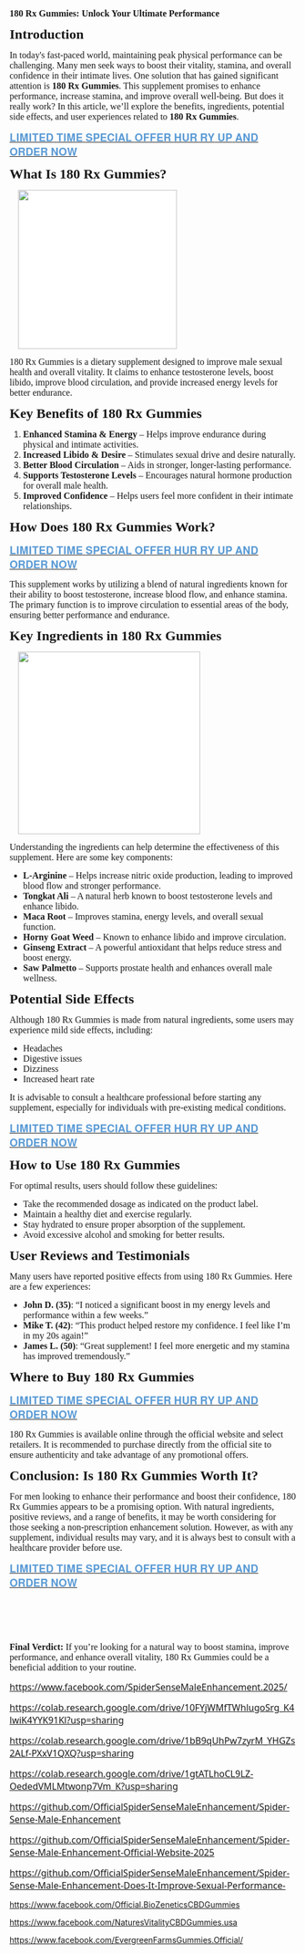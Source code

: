 <p>&nbsp;</p><p class="MsoNormal" style="line-height: normal; mso-margin-bottom-alt: auto; mso-margin-top-alt: auto;"><b><span style="font-family: &quot;Times New Roman&quot;,&quot;serif&quot;; font-size: 12.0pt; mso-fareast-font-family: &quot;Times New Roman&quot;; mso-fareast-language: EN-IN;">180 Rx
Gummies: Unlock Your Ultimate Performance</span></b><span style="font-family: &quot;Times New Roman&quot;,&quot;serif&quot;; font-size: 12.0pt; mso-fareast-font-family: &quot;Times New Roman&quot;; mso-fareast-language: EN-IN;"><o:p></o:p></span></p>

<p class="MsoNormal" style="line-height: normal; mso-margin-bottom-alt: auto; mso-margin-top-alt: auto; mso-outline-level: 2;"><b><span style="font-family: &quot;Times New Roman&quot;,&quot;serif&quot;; font-size: 18.0pt; mso-fareast-font-family: &quot;Times New Roman&quot;; mso-fareast-language: EN-IN;">Introduction<o:p></o:p></span></b></p>

<p class="MsoNormal" style="line-height: normal; mso-margin-bottom-alt: auto; mso-margin-top-alt: auto;"><span style="font-family: &quot;Times New Roman&quot;,&quot;serif&quot;; font-size: 12.0pt; mso-fareast-font-family: &quot;Times New Roman&quot;; mso-fareast-language: EN-IN;">In
today's fast-paced world, maintaining peak physical performance can be
challenging. Many men seek ways to boost their vitality, stamina, and overall
confidence in their intimate lives. One solution that has gained significant
attention is <b>180 Rx Gummies</b>. This supplement promises to enhance
performance, increase stamina, and improve overall well-being. But does it
really work? In this article, we’ll explore the benefits, ingredients,
potential side effects, and user experiences related to <b>180 Rx Gummies</b>.<o:p></o:p></span></p>

<p class="MsoNormal" style="line-height: normal; mso-margin-bottom-alt: auto; mso-margin-top-alt: auto;"><span style="color: #5b9bd5; font-family: &quot;Cambria Math&quot;,&quot;serif&quot;; font-size: 14.0pt; mso-bidi-font-family: &quot;Cambria Math&quot;; mso-fareast-font-family: &quot;Times New Roman&quot;; mso-fareast-language: EN-IN; mso-themecolor: accent1;"><a href="https://whoherbs.com/Spider"><span style="color: #5b9bd5; mso-themecolor: accent1;">𝐋𝐈𝐌𝐈𝐓𝐄𝐃</span><span style="color: #5b9bd5; font-family: &quot;Segoe UI&quot;,&quot;sans-serif&quot;; mso-themecolor: accent1;">
</span><span style="color: #5b9bd5; mso-themecolor: accent1;">𝐓𝐈𝐌𝐄</span><span style="color: #5b9bd5; font-family: &quot;Segoe UI&quot;,&quot;sans-serif&quot;; mso-themecolor: accent1;">
</span><span style="color: #5b9bd5; mso-themecolor: accent1;">𝐒𝐏𝐄𝐂𝐈𝐀𝐋</span><span style="color: #5b9bd5; font-family: &quot;Segoe UI&quot;,&quot;sans-serif&quot;; mso-themecolor: accent1;">
</span><span style="color: #5b9bd5; mso-themecolor: accent1;">𝐎𝐅𝐅𝐄𝐑</span><span style="color: #5b9bd5; font-family: &quot;Segoe UI&quot;,&quot;sans-serif&quot;; mso-themecolor: accent1;">
</span><span style="color: #5b9bd5; mso-themecolor: accent1;">𝐇𝐔𝐑</span><span style="color: #5b9bd5; font-family: &quot;Segoe UI&quot;,&quot;sans-serif&quot;; mso-themecolor: accent1;">
</span><span style="color: #5b9bd5; mso-themecolor: accent1;">𝐑𝐘</span><span style="color: #5b9bd5; font-family: &quot;Segoe UI&quot;,&quot;sans-serif&quot;; mso-themecolor: accent1;">
</span><span style="color: #5b9bd5; mso-themecolor: accent1;">𝐔𝐏</span><span style="color: #5b9bd5; font-family: &quot;Segoe UI&quot;,&quot;sans-serif&quot;; mso-themecolor: accent1;">
</span><span style="color: #5b9bd5; mso-themecolor: accent1;">𝐀𝐍𝐃</span><span style="color: #5b9bd5; font-family: &quot;Segoe UI&quot;,&quot;sans-serif&quot;; mso-themecolor: accent1;">
</span><span style="color: #5b9bd5; mso-themecolor: accent1;">𝐎𝐑𝐃𝐄𝐑</span><span style="color: #5b9bd5; font-family: &quot;Segoe UI&quot;,&quot;sans-serif&quot;; mso-themecolor: accent1;">
</span><span style="color: #5b9bd5; mso-themecolor: accent1;">𝐍𝐎𝐖</span><span style="color: #5b9bd5; font-family: &quot;Segoe UI&quot;,&quot;sans-serif&quot;; mso-themecolor: accent1;"><o:p></o:p></span></a></span></p>

<p class="MsoNormal" style="line-height: normal; mso-margin-bottom-alt: auto; mso-margin-top-alt: auto; mso-outline-level: 2;"><b><span style="font-family: &quot;Times New Roman&quot;,&quot;serif&quot;; font-size: 18.0pt; mso-fareast-font-family: &quot;Times New Roman&quot;; mso-fareast-language: EN-IN;">What Is 180 Rx Gummies?<o:p></o:p></span></b></p><p class="MsoNormal" style="line-height: normal; mso-margin-bottom-alt: auto; mso-margin-top-alt: auto; mso-outline-level: 2;"><a href="https://whoherbs.com/Spider" imageanchor="1" style="background: rgb(255, 255, 255); color: #2196f3; display: inline-block; font-family: Roboto, sans-serif; font-size: 15px; margin-left: 1em; margin-right: 1em; text-align: center; text-decoration-line: none;" target="_blank"><img border="0" data-original-height="186" data-original-width="271" height="191" src="https://blogger.googleusercontent.com/img/b/R29vZ2xl/AVvXsEgwgEQ7Y5nQsCIaw5IQBnZs3UGZ_Za4akVECoMJk4th8urOGJymZn16C9g6dmodTdVRsfECY8DxK5H3wLUiIETf-hAHW1UAwCi8r38TGLsfwh2CjlIQsNk4YF1MuQ6czL-oK6y4tZGWQb5CTWBA42-VzHovAUndENt1bEqpiz0b4tGGrA2EinjsccwQ-5R0/w279-h191/images%20(2).jpg" style="border: 0px; height: inherit; max-width: 100%;" width="279" /></a></p>

<p class="MsoNormal" style="line-height: normal; mso-margin-bottom-alt: auto; mso-margin-top-alt: auto;"><span style="font-family: &quot;Times New Roman&quot;,&quot;serif&quot;; font-size: 12.0pt; mso-fareast-font-family: &quot;Times New Roman&quot;; mso-fareast-language: EN-IN;">180 Rx
Gummies is a dietary supplement designed to improve male sexual health and
overall vitality. It claims to enhance testosterone levels, boost libido,
improve blood circulation, and provide increased energy levels for better
endurance.<o:p></o:p></span></p>

<p class="MsoNormal" style="line-height: normal; mso-margin-bottom-alt: auto; mso-margin-top-alt: auto; mso-outline-level: 2;"><b><span style="font-family: &quot;Times New Roman&quot;,&quot;serif&quot;; font-size: 18.0pt; mso-fareast-font-family: &quot;Times New Roman&quot;; mso-fareast-language: EN-IN;">Key Benefits of 180 Rx Gummies<o:p></o:p></span></b></p>

<ol start="1" type="1">
 <li class="MsoNormal" style="line-height: normal; mso-list: l1 level1 lfo1; mso-margin-bottom-alt: auto; mso-margin-top-alt: auto; tab-stops: list 36.0pt;"><b><span style="font-family: &quot;Times New Roman&quot;,&quot;serif&quot;; font-size: 12.0pt; mso-fareast-font-family: &quot;Times New Roman&quot;; mso-fareast-language: EN-IN;">Enhanced Stamina &amp;
     Energy</span></b><span style="font-family: &quot;Times New Roman&quot;,&quot;serif&quot;; font-size: 12.0pt; mso-fareast-font-family: &quot;Times New Roman&quot;; mso-fareast-language: EN-IN;"> –
     Helps improve endurance during physical and intimate activities.<o:p></o:p></span></li>
 <li class="MsoNormal" style="line-height: normal; mso-list: l1 level1 lfo1; mso-margin-bottom-alt: auto; mso-margin-top-alt: auto; tab-stops: list 36.0pt;"><b><span style="font-family: &quot;Times New Roman&quot;,&quot;serif&quot;; font-size: 12.0pt; mso-fareast-font-family: &quot;Times New Roman&quot;; mso-fareast-language: EN-IN;">Increased Libido &amp;
     Desire</span></b><span style="font-family: &quot;Times New Roman&quot;,&quot;serif&quot;; font-size: 12.0pt; mso-fareast-font-family: &quot;Times New Roman&quot;; mso-fareast-language: EN-IN;"> –
     Stimulates sexual drive and desire naturally.<o:p></o:p></span></li>
 <li class="MsoNormal" style="line-height: normal; mso-list: l1 level1 lfo1; mso-margin-bottom-alt: auto; mso-margin-top-alt: auto; tab-stops: list 36.0pt;"><b><span style="font-family: &quot;Times New Roman&quot;,&quot;serif&quot;; font-size: 12.0pt; mso-fareast-font-family: &quot;Times New Roman&quot;; mso-fareast-language: EN-IN;">Better Blood Circulation</span></b><span style="font-family: &quot;Times New Roman&quot;,&quot;serif&quot;; font-size: 12.0pt; mso-fareast-font-family: &quot;Times New Roman&quot;; mso-fareast-language: EN-IN;"> – Aids in stronger,
     longer-lasting performance.<o:p></o:p></span></li>
 <li class="MsoNormal" style="line-height: normal; mso-list: l1 level1 lfo1; mso-margin-bottom-alt: auto; mso-margin-top-alt: auto; tab-stops: list 36.0pt;"><b><span style="font-family: &quot;Times New Roman&quot;,&quot;serif&quot;; font-size: 12.0pt; mso-fareast-font-family: &quot;Times New Roman&quot;; mso-fareast-language: EN-IN;">Supports Testosterone Levels</span></b><span style="font-family: &quot;Times New Roman&quot;,&quot;serif&quot;; font-size: 12.0pt; mso-fareast-font-family: &quot;Times New Roman&quot;; mso-fareast-language: EN-IN;"> – Encourages natural
     hormone production for overall male health.<o:p></o:p></span></li>
 <li class="MsoNormal" style="line-height: normal; mso-list: l1 level1 lfo1; mso-margin-bottom-alt: auto; mso-margin-top-alt: auto; tab-stops: list 36.0pt;"><b><span style="font-family: &quot;Times New Roman&quot;,&quot;serif&quot;; font-size: 12.0pt; mso-fareast-font-family: &quot;Times New Roman&quot;; mso-fareast-language: EN-IN;">Improved Confidence</span></b><span style="font-family: &quot;Times New Roman&quot;,&quot;serif&quot;; font-size: 12.0pt; mso-fareast-font-family: &quot;Times New Roman&quot;; mso-fareast-language: EN-IN;"> – Helps users feel more
     confident in their intimate relationships.<o:p></o:p></span></li>
</ol>

<p class="MsoNormal" style="line-height: normal; mso-margin-bottom-alt: auto; mso-margin-top-alt: auto; mso-outline-level: 2;"><b><span style="font-family: &quot;Times New Roman&quot;,&quot;serif&quot;; font-size: 18.0pt; mso-fareast-font-family: &quot;Times New Roman&quot;; mso-fareast-language: EN-IN;">How Does 180 Rx Gummies Work?<o:p></o:p></span></b></p>

<p class="MsoNormal" style="line-height: normal; mso-margin-bottom-alt: auto; mso-margin-top-alt: auto;"><span style="color: #5b9bd5; font-family: &quot;Cambria Math&quot;,&quot;serif&quot;; font-size: 14.0pt; mso-bidi-font-family: &quot;Cambria Math&quot;; mso-fareast-font-family: &quot;Times New Roman&quot;; mso-fareast-language: EN-IN; mso-themecolor: accent1;"><a href="https://whoherbs.com/Spider"><span style="color: #5b9bd5; mso-themecolor: accent1;">𝐋𝐈𝐌𝐈𝐓𝐄𝐃</span><span style="color: #5b9bd5; font-family: &quot;Segoe UI&quot;,&quot;sans-serif&quot;; mso-themecolor: accent1;">
</span><span style="color: #5b9bd5; mso-themecolor: accent1;">𝐓𝐈𝐌𝐄</span><span style="color: #5b9bd5; font-family: &quot;Segoe UI&quot;,&quot;sans-serif&quot;; mso-themecolor: accent1;">
</span><span style="color: #5b9bd5; mso-themecolor: accent1;">𝐒𝐏𝐄𝐂𝐈𝐀𝐋</span><span style="color: #5b9bd5; font-family: &quot;Segoe UI&quot;,&quot;sans-serif&quot;; mso-themecolor: accent1;">
</span><span style="color: #5b9bd5; mso-themecolor: accent1;">𝐎𝐅𝐅𝐄𝐑</span><span style="color: #5b9bd5; font-family: &quot;Segoe UI&quot;,&quot;sans-serif&quot;; mso-themecolor: accent1;">
</span><span style="color: #5b9bd5; mso-themecolor: accent1;">𝐇𝐔𝐑</span><span style="color: #5b9bd5; font-family: &quot;Segoe UI&quot;,&quot;sans-serif&quot;; mso-themecolor: accent1;">
</span><span style="color: #5b9bd5; mso-themecolor: accent1;">𝐑𝐘</span><span style="color: #5b9bd5; font-family: &quot;Segoe UI&quot;,&quot;sans-serif&quot;; mso-themecolor: accent1;">
</span><span style="color: #5b9bd5; mso-themecolor: accent1;">𝐔𝐏</span><span style="color: #5b9bd5; font-family: &quot;Segoe UI&quot;,&quot;sans-serif&quot;; mso-themecolor: accent1;">
</span><span style="color: #5b9bd5; mso-themecolor: accent1;">𝐀𝐍𝐃</span><span style="color: #5b9bd5; font-family: &quot;Segoe UI&quot;,&quot;sans-serif&quot;; mso-themecolor: accent1;">
</span><span style="color: #5b9bd5; mso-themecolor: accent1;">𝐎𝐑𝐃𝐄𝐑</span><span style="color: #5b9bd5; font-family: &quot;Segoe UI&quot;,&quot;sans-serif&quot;; mso-themecolor: accent1;">
</span><span style="color: #5b9bd5; mso-themecolor: accent1;">𝐍𝐎𝐖</span><span style="color: #5b9bd5; font-family: &quot;Segoe UI&quot;,&quot;sans-serif&quot;; mso-themecolor: accent1;"><o:p></o:p></span></a></span></p>

<p class="MsoNormal" style="line-height: normal; mso-margin-bottom-alt: auto; mso-margin-top-alt: auto;"><span style="font-family: &quot;Times New Roman&quot;,&quot;serif&quot;; font-size: 12.0pt; mso-fareast-font-family: &quot;Times New Roman&quot;; mso-fareast-language: EN-IN;">This
supplement works by utilizing a blend of natural ingredients known for their
ability to boost testosterone, increase blood flow, and enhance stamina. The
primary function is to improve circulation to essential areas of the body,
ensuring better performance and endurance.<o:p></o:p></span></p>

<p class="MsoNormal" style="line-height: normal; mso-margin-bottom-alt: auto; mso-margin-top-alt: auto; mso-outline-level: 2;"><b><span style="font-family: &quot;Times New Roman&quot;,&quot;serif&quot;; font-size: 18.0pt; mso-fareast-font-family: &quot;Times New Roman&quot;; mso-fareast-language: EN-IN;">Key Ingredients in 180 Rx Gummies<o:p></o:p></span></b></p>

<p class="MsoNormal" style="line-height: normal; mso-margin-bottom-alt: auto; mso-margin-top-alt: auto;"><a href="https://whoherbs.com/Spider" imageanchor="1" style="background: rgb(255, 255, 255); color: #2196f3; display: inline-block; font-family: Roboto, sans-serif; font-size: 15px; margin-left: 1em; margin-right: 1em; outline: 0px; text-align: center; text-decoration-line: none;" target="_blank"><img border="0" data-original-height="575" data-original-width="1324" height="139" src="https://blogger.googleusercontent.com/img/b/R29vZ2xl/AVvXsEhXunJN6_t0wBLDcY7OxyuId6sQuHsk-yeHDdfNWe1xttgc3QPmf8vcfpUE7dLAw3DgtxUc-C7CHrRZlTXwdcsHwXFF-fHn1jpKsljJbraaeAWCVtO2CuRH3pFHq5ZvD5rpbFZlzIx0q4fWwfkl2nHeUYJho4426QKd-pKyEIrWxNbBDL0P3UWp5ixY9xyM/s320/180%20RX%20ME%20Gummies%20Reviews.webp" style="border: 0px; height: inherit; max-width: 100%;" width="320" /></a></p><p class="MsoNormal" style="line-height: normal; mso-margin-bottom-alt: auto; mso-margin-top-alt: auto;"><span style="font-family: &quot;Times New Roman&quot;,&quot;serif&quot;; font-size: 12.0pt; mso-fareast-font-family: &quot;Times New Roman&quot;; mso-fareast-language: EN-IN;">Understanding
the ingredients can help determine the effectiveness of this supplement. Here
are some key components:<o:p></o:p></span></p>

<ul type="disc">
 <li class="MsoNormal" style="line-height: normal; mso-list: l3 level1 lfo2; mso-margin-bottom-alt: auto; mso-margin-top-alt: auto; tab-stops: list 36.0pt;"><b><span style="font-family: &quot;Times New Roman&quot;,&quot;serif&quot;; font-size: 12.0pt; mso-fareast-font-family: &quot;Times New Roman&quot;; mso-fareast-language: EN-IN;">L-Arginine</span></b><span style="font-family: &quot;Times New Roman&quot;,&quot;serif&quot;; font-size: 12.0pt; mso-fareast-font-family: &quot;Times New Roman&quot;; mso-fareast-language: EN-IN;"> – Helps increase nitric
     oxide production, leading to improved blood flow and stronger performance.<o:p></o:p></span></li>
 <li class="MsoNormal" style="line-height: normal; mso-list: l3 level1 lfo2; mso-margin-bottom-alt: auto; mso-margin-top-alt: auto; tab-stops: list 36.0pt;"><b><span style="font-family: &quot;Times New Roman&quot;,&quot;serif&quot;; font-size: 12.0pt; mso-fareast-font-family: &quot;Times New Roman&quot;; mso-fareast-language: EN-IN;">Tongkat Ali</span></b><span style="font-family: &quot;Times New Roman&quot;,&quot;serif&quot;; font-size: 12.0pt; mso-fareast-font-family: &quot;Times New Roman&quot;; mso-fareast-language: EN-IN;"> – A natural herb known to
     boost testosterone levels and enhance libido.<o:p></o:p></span></li>
 <li class="MsoNormal" style="line-height: normal; mso-list: l3 level1 lfo2; mso-margin-bottom-alt: auto; mso-margin-top-alt: auto; tab-stops: list 36.0pt;"><b><span style="font-family: &quot;Times New Roman&quot;,&quot;serif&quot;; font-size: 12.0pt; mso-fareast-font-family: &quot;Times New Roman&quot;; mso-fareast-language: EN-IN;">Maca Root</span></b><span style="font-family: &quot;Times New Roman&quot;,&quot;serif&quot;; font-size: 12.0pt; mso-fareast-font-family: &quot;Times New Roman&quot;; mso-fareast-language: EN-IN;"> – Improves stamina, energy
     levels, and overall sexual function.<o:p></o:p></span></li>
 <li class="MsoNormal" style="line-height: normal; mso-list: l3 level1 lfo2; mso-margin-bottom-alt: auto; mso-margin-top-alt: auto; tab-stops: list 36.0pt;"><b><span style="font-family: &quot;Times New Roman&quot;,&quot;serif&quot;; font-size: 12.0pt; mso-fareast-font-family: &quot;Times New Roman&quot;; mso-fareast-language: EN-IN;">Horny Goat Weed</span></b><span style="font-family: &quot;Times New Roman&quot;,&quot;serif&quot;; font-size: 12.0pt; mso-fareast-font-family: &quot;Times New Roman&quot;; mso-fareast-language: EN-IN;"> – Known to enhance libido
     and improve circulation.<o:p></o:p></span></li>
 <li class="MsoNormal" style="line-height: normal; mso-list: l3 level1 lfo2; mso-margin-bottom-alt: auto; mso-margin-top-alt: auto; tab-stops: list 36.0pt;"><b><span style="font-family: &quot;Times New Roman&quot;,&quot;serif&quot;; font-size: 12.0pt; mso-fareast-font-family: &quot;Times New Roman&quot;; mso-fareast-language: EN-IN;">Ginseng Extract</span></b><span style="font-family: &quot;Times New Roman&quot;,&quot;serif&quot;; font-size: 12.0pt; mso-fareast-font-family: &quot;Times New Roman&quot;; mso-fareast-language: EN-IN;"> – A powerful antioxidant
     that helps reduce stress and boost energy.<o:p></o:p></span></li>
 <li class="MsoNormal" style="line-height: normal; mso-list: l3 level1 lfo2; mso-margin-bottom-alt: auto; mso-margin-top-alt: auto; tab-stops: list 36.0pt;"><b><span style="font-family: &quot;Times New Roman&quot;,&quot;serif&quot;; font-size: 12.0pt; mso-fareast-font-family: &quot;Times New Roman&quot;; mso-fareast-language: EN-IN;">Saw Palmetto</span></b><span style="font-family: &quot;Times New Roman&quot;,&quot;serif&quot;; font-size: 12.0pt; mso-fareast-font-family: &quot;Times New Roman&quot;; mso-fareast-language: EN-IN;"> – Supports prostate health
     and enhances overall male wellness.<o:p></o:p></span></li>
</ul>

<p class="MsoNormal" style="line-height: normal; mso-margin-bottom-alt: auto; mso-margin-top-alt: auto; mso-outline-level: 2;"><b><span style="font-family: &quot;Times New Roman&quot;,&quot;serif&quot;; font-size: 18.0pt; mso-fareast-font-family: &quot;Times New Roman&quot;; mso-fareast-language: EN-IN;">Potential Side Effects<o:p></o:p></span></b></p>

<p class="MsoNormal" style="line-height: normal; mso-margin-bottom-alt: auto; mso-margin-top-alt: auto;"><span style="font-family: &quot;Times New Roman&quot;,&quot;serif&quot;; font-size: 12.0pt; mso-fareast-font-family: &quot;Times New Roman&quot;; mso-fareast-language: EN-IN;">Although 180
Rx Gummies is made from natural ingredients, some users may experience mild
side effects, including:<o:p></o:p></span></p>

<ul type="disc">
 <li class="MsoNormal" style="line-height: normal; mso-list: l2 level1 lfo3; mso-margin-bottom-alt: auto; mso-margin-top-alt: auto; tab-stops: list 36.0pt;"><span style="font-family: &quot;Times New Roman&quot;,&quot;serif&quot;; font-size: 12.0pt; mso-fareast-font-family: &quot;Times New Roman&quot;; mso-fareast-language: EN-IN;">Headaches<o:p></o:p></span></li>
 <li class="MsoNormal" style="line-height: normal; mso-list: l2 level1 lfo3; mso-margin-bottom-alt: auto; mso-margin-top-alt: auto; tab-stops: list 36.0pt;"><span style="font-family: &quot;Times New Roman&quot;,&quot;serif&quot;; font-size: 12.0pt; mso-fareast-font-family: &quot;Times New Roman&quot;; mso-fareast-language: EN-IN;">Digestive issues<o:p></o:p></span></li>
 <li class="MsoNormal" style="line-height: normal; mso-list: l2 level1 lfo3; mso-margin-bottom-alt: auto; mso-margin-top-alt: auto; tab-stops: list 36.0pt;"><span style="font-family: &quot;Times New Roman&quot;,&quot;serif&quot;; font-size: 12.0pt; mso-fareast-font-family: &quot;Times New Roman&quot;; mso-fareast-language: EN-IN;">Dizziness<o:p></o:p></span></li>
 <li class="MsoNormal" style="line-height: normal; mso-list: l2 level1 lfo3; mso-margin-bottom-alt: auto; mso-margin-top-alt: auto; tab-stops: list 36.0pt;"><span style="font-family: &quot;Times New Roman&quot;,&quot;serif&quot;; font-size: 12.0pt; mso-fareast-font-family: &quot;Times New Roman&quot;; mso-fareast-language: EN-IN;">Increased heart rate<o:p></o:p></span></li>
</ul>

<p class="MsoNormal" style="line-height: normal; mso-margin-bottom-alt: auto; mso-margin-top-alt: auto;"><span style="font-family: &quot;Times New Roman&quot;,&quot;serif&quot;; font-size: 12.0pt; mso-fareast-font-family: &quot;Times New Roman&quot;; mso-fareast-language: EN-IN;">It is
advisable to consult a healthcare professional before starting any supplement,
especially for individuals with pre-existing medical conditions.<o:p></o:p></span></p>

<p class="MsoNormal" style="line-height: normal; mso-margin-bottom-alt: auto; mso-margin-top-alt: auto;"><span style="color: #5b9bd5; font-family: &quot;Cambria Math&quot;,&quot;serif&quot;; font-size: 14.0pt; mso-bidi-font-family: &quot;Cambria Math&quot;; mso-fareast-font-family: &quot;Times New Roman&quot;; mso-fareast-language: EN-IN; mso-themecolor: accent1;"><a href="https://whoherbs.com/Spider"><span style="color: #5b9bd5; mso-themecolor: accent1;">𝐋𝐈𝐌𝐈𝐓𝐄𝐃</span><span style="color: #5b9bd5; font-family: &quot;Segoe UI&quot;,&quot;sans-serif&quot;; mso-themecolor: accent1;">
</span><span style="color: #5b9bd5; mso-themecolor: accent1;">𝐓𝐈𝐌𝐄</span><span style="color: #5b9bd5; font-family: &quot;Segoe UI&quot;,&quot;sans-serif&quot;; mso-themecolor: accent1;">
</span><span style="color: #5b9bd5; mso-themecolor: accent1;">𝐒𝐏𝐄𝐂𝐈𝐀𝐋</span><span style="color: #5b9bd5; font-family: &quot;Segoe UI&quot;,&quot;sans-serif&quot;; mso-themecolor: accent1;">
</span><span style="color: #5b9bd5; mso-themecolor: accent1;">𝐎𝐅𝐅𝐄𝐑</span><span style="color: #5b9bd5; font-family: &quot;Segoe UI&quot;,&quot;sans-serif&quot;; mso-themecolor: accent1;">
</span><span style="color: #5b9bd5; mso-themecolor: accent1;">𝐇𝐔𝐑</span><span style="color: #5b9bd5; font-family: &quot;Segoe UI&quot;,&quot;sans-serif&quot;; mso-themecolor: accent1;">
</span><span style="color: #5b9bd5; mso-themecolor: accent1;">𝐑𝐘</span><span style="color: #5b9bd5; font-family: &quot;Segoe UI&quot;,&quot;sans-serif&quot;; mso-themecolor: accent1;">
</span><span style="color: #5b9bd5; mso-themecolor: accent1;">𝐔𝐏</span><span style="color: #5b9bd5; font-family: &quot;Segoe UI&quot;,&quot;sans-serif&quot;; mso-themecolor: accent1;">
</span><span style="color: #5b9bd5; mso-themecolor: accent1;">𝐀𝐍𝐃</span><span style="color: #5b9bd5; font-family: &quot;Segoe UI&quot;,&quot;sans-serif&quot;; mso-themecolor: accent1;">
</span><span style="color: #5b9bd5; mso-themecolor: accent1;">𝐎𝐑𝐃𝐄𝐑</span><span style="color: #5b9bd5; font-family: &quot;Segoe UI&quot;,&quot;sans-serif&quot;; mso-themecolor: accent1;">
</span><span style="color: #5b9bd5; mso-themecolor: accent1;">𝐍𝐎𝐖</span><span style="color: #5b9bd5; font-family: &quot;Segoe UI&quot;,&quot;sans-serif&quot;; mso-themecolor: accent1;"><o:p></o:p></span></a></span></p>

<p class="MsoNormal" style="line-height: normal; mso-margin-bottom-alt: auto; mso-margin-top-alt: auto; mso-outline-level: 2;"><b><span style="font-family: &quot;Times New Roman&quot;,&quot;serif&quot;; font-size: 18.0pt; mso-fareast-font-family: &quot;Times New Roman&quot;; mso-fareast-language: EN-IN;">How to Use 180 Rx Gummies<o:p></o:p></span></b></p>

<p class="MsoNormal" style="line-height: normal; mso-margin-bottom-alt: auto; mso-margin-top-alt: auto;"><span style="font-family: &quot;Times New Roman&quot;,&quot;serif&quot;; font-size: 12.0pt; mso-fareast-font-family: &quot;Times New Roman&quot;; mso-fareast-language: EN-IN;">For
optimal results, users should follow these guidelines:<o:p></o:p></span></p>

<ul type="disc">
 <li class="MsoNormal" style="line-height: normal; mso-list: l0 level1 lfo4; mso-margin-bottom-alt: auto; mso-margin-top-alt: auto; tab-stops: list 36.0pt;"><span style="font-family: &quot;Times New Roman&quot;,&quot;serif&quot;; font-size: 12.0pt; mso-fareast-font-family: &quot;Times New Roman&quot;; mso-fareast-language: EN-IN;">Take the recommended dosage
     as indicated on the product label.<o:p></o:p></span></li>
 <li class="MsoNormal" style="line-height: normal; mso-list: l0 level1 lfo4; mso-margin-bottom-alt: auto; mso-margin-top-alt: auto; tab-stops: list 36.0pt;"><span style="font-family: &quot;Times New Roman&quot;,&quot;serif&quot;; font-size: 12.0pt; mso-fareast-font-family: &quot;Times New Roman&quot;; mso-fareast-language: EN-IN;">Maintain a healthy diet and
     exercise regularly.<o:p></o:p></span></li>
 <li class="MsoNormal" style="line-height: normal; mso-list: l0 level1 lfo4; mso-margin-bottom-alt: auto; mso-margin-top-alt: auto; tab-stops: list 36.0pt;"><span style="font-family: &quot;Times New Roman&quot;,&quot;serif&quot;; font-size: 12.0pt; mso-fareast-font-family: &quot;Times New Roman&quot;; mso-fareast-language: EN-IN;">Stay hydrated to ensure
     proper absorption of the supplement.<o:p></o:p></span></li>
 <li class="MsoNormal" style="line-height: normal; mso-list: l0 level1 lfo4; mso-margin-bottom-alt: auto; mso-margin-top-alt: auto; tab-stops: list 36.0pt;"><span style="font-family: &quot;Times New Roman&quot;,&quot;serif&quot;; font-size: 12.0pt; mso-fareast-font-family: &quot;Times New Roman&quot;; mso-fareast-language: EN-IN;">Avoid excessive alcohol and
     smoking for better results.<o:p></o:p></span></li>
</ul>

<p class="MsoNormal" style="line-height: normal; mso-margin-bottom-alt: auto; mso-margin-top-alt: auto; mso-outline-level: 2;"><b><span style="font-family: &quot;Times New Roman&quot;,&quot;serif&quot;; font-size: 18.0pt; mso-fareast-font-family: &quot;Times New Roman&quot;; mso-fareast-language: EN-IN;">User Reviews and Testimonials<o:p></o:p></span></b></p>

<p class="MsoNormal" style="line-height: normal; mso-margin-bottom-alt: auto; mso-margin-top-alt: auto;"><span style="font-family: &quot;Times New Roman&quot;,&quot;serif&quot;; font-size: 12.0pt; mso-fareast-font-family: &quot;Times New Roman&quot;; mso-fareast-language: EN-IN;">Many
users have reported positive effects from using 180 Rx Gummies. Here are a few
experiences:<o:p></o:p></span></p>

<ul type="disc">
 <li class="MsoNormal" style="line-height: normal; mso-list: l4 level1 lfo5; mso-margin-bottom-alt: auto; mso-margin-top-alt: auto; tab-stops: list 36.0pt;"><b><span style="font-family: &quot;Times New Roman&quot;,&quot;serif&quot;; font-size: 12.0pt; mso-fareast-font-family: &quot;Times New Roman&quot;; mso-fareast-language: EN-IN;">John D. (35)</span></b><span style="font-family: &quot;Times New Roman&quot;,&quot;serif&quot;; font-size: 12.0pt; mso-fareast-font-family: &quot;Times New Roman&quot;; mso-fareast-language: EN-IN;">: “I noticed a significant
     boost in my energy levels and performance within a few weeks.”<o:p></o:p></span></li>
 <li class="MsoNormal" style="line-height: normal; mso-list: l4 level1 lfo5; mso-margin-bottom-alt: auto; mso-margin-top-alt: auto; tab-stops: list 36.0pt;"><b><span style="font-family: &quot;Times New Roman&quot;,&quot;serif&quot;; font-size: 12.0pt; mso-fareast-font-family: &quot;Times New Roman&quot;; mso-fareast-language: EN-IN;">Mike T. (42)</span></b><span style="font-family: &quot;Times New Roman&quot;,&quot;serif&quot;; font-size: 12.0pt; mso-fareast-font-family: &quot;Times New Roman&quot;; mso-fareast-language: EN-IN;">: “This product helped
     restore my confidence. I feel like I’m in my 20s again!”<o:p></o:p></span></li>
 <li class="MsoNormal" style="line-height: normal; mso-list: l4 level1 lfo5; mso-margin-bottom-alt: auto; mso-margin-top-alt: auto; tab-stops: list 36.0pt;"><b><span style="font-family: &quot;Times New Roman&quot;,&quot;serif&quot;; font-size: 12.0pt; mso-fareast-font-family: &quot;Times New Roman&quot;; mso-fareast-language: EN-IN;">James L. (50)</span></b><span style="font-family: &quot;Times New Roman&quot;,&quot;serif&quot;; font-size: 12.0pt; mso-fareast-font-family: &quot;Times New Roman&quot;; mso-fareast-language: EN-IN;">: “Great supplement! I feel
     more energetic and my stamina has improved tremendously.”<o:p></o:p></span></li>
</ul>

<p class="MsoNormal" style="line-height: normal; mso-margin-bottom-alt: auto; mso-margin-top-alt: auto; mso-outline-level: 2;"><b><span style="font-family: &quot;Times New Roman&quot;,&quot;serif&quot;; font-size: 18.0pt; mso-fareast-font-family: &quot;Times New Roman&quot;; mso-fareast-language: EN-IN;">Where to Buy 180 Rx Gummies<o:p></o:p></span></b></p>

<p class="MsoNormal" style="line-height: normal; mso-margin-bottom-alt: auto; mso-margin-top-alt: auto;"><span style="color: #5b9bd5; font-family: &quot;Cambria Math&quot;,&quot;serif&quot;; font-size: 14.0pt; mso-bidi-font-family: &quot;Cambria Math&quot;; mso-fareast-font-family: &quot;Times New Roman&quot;; mso-fareast-language: EN-IN; mso-themecolor: accent1;"><a href="https://whoherbs.com/Spider"><span style="color: #5b9bd5; mso-themecolor: accent1;">𝐋𝐈𝐌𝐈𝐓𝐄𝐃</span><span style="color: #5b9bd5; font-family: &quot;Segoe UI&quot;,&quot;sans-serif&quot;; mso-themecolor: accent1;">
</span><span style="color: #5b9bd5; mso-themecolor: accent1;">𝐓𝐈𝐌𝐄</span><span style="color: #5b9bd5; font-family: &quot;Segoe UI&quot;,&quot;sans-serif&quot;; mso-themecolor: accent1;">
</span><span style="color: #5b9bd5; mso-themecolor: accent1;">𝐒𝐏𝐄𝐂𝐈𝐀𝐋</span><span style="color: #5b9bd5; font-family: &quot;Segoe UI&quot;,&quot;sans-serif&quot;; mso-themecolor: accent1;">
</span><span style="color: #5b9bd5; mso-themecolor: accent1;">𝐎𝐅𝐅𝐄𝐑</span><span style="color: #5b9bd5; font-family: &quot;Segoe UI&quot;,&quot;sans-serif&quot;; mso-themecolor: accent1;">
</span><span style="color: #5b9bd5; mso-themecolor: accent1;">𝐇𝐔𝐑</span><span style="color: #5b9bd5; font-family: &quot;Segoe UI&quot;,&quot;sans-serif&quot;; mso-themecolor: accent1;">
</span><span style="color: #5b9bd5; mso-themecolor: accent1;">𝐑𝐘</span><span style="color: #5b9bd5; font-family: &quot;Segoe UI&quot;,&quot;sans-serif&quot;; mso-themecolor: accent1;">
</span><span style="color: #5b9bd5; mso-themecolor: accent1;">𝐔𝐏</span><span style="color: #5b9bd5; font-family: &quot;Segoe UI&quot;,&quot;sans-serif&quot;; mso-themecolor: accent1;">
</span><span style="color: #5b9bd5; mso-themecolor: accent1;">𝐀𝐍𝐃</span><span style="color: #5b9bd5; font-family: &quot;Segoe UI&quot;,&quot;sans-serif&quot;; mso-themecolor: accent1;">
</span><span style="color: #5b9bd5; mso-themecolor: accent1;">𝐎𝐑𝐃𝐄𝐑</span><span style="color: #5b9bd5; font-family: &quot;Segoe UI&quot;,&quot;sans-serif&quot;; mso-themecolor: accent1;">
</span><span style="color: #5b9bd5; mso-themecolor: accent1;">𝐍𝐎𝐖</span><span style="color: #5b9bd5; font-family: &quot;Segoe UI&quot;,&quot;sans-serif&quot;; mso-themecolor: accent1;"><o:p></o:p></span></a></span></p>

<p class="MsoNormal" style="line-height: normal; mso-margin-bottom-alt: auto; mso-margin-top-alt: auto;"><span style="font-family: &quot;Times New Roman&quot;,&quot;serif&quot;; font-size: 12.0pt; mso-fareast-font-family: &quot;Times New Roman&quot;; mso-fareast-language: EN-IN;">180 Rx
Gummies is available online through the official website and select retailers.
It is recommended to purchase directly from the official site to ensure authenticity
and take advantage of any promotional offers.<o:p></o:p></span></p>

<p class="MsoNormal" style="line-height: normal; mso-margin-bottom-alt: auto; mso-margin-top-alt: auto; mso-outline-level: 2;"><b><span style="font-family: &quot;Times New Roman&quot;,&quot;serif&quot;; font-size: 18.0pt; mso-fareast-font-family: &quot;Times New Roman&quot;; mso-fareast-language: EN-IN;">Conclusion: Is 180 Rx Gummies Worth It?<o:p></o:p></span></b></p>

<p class="MsoNormal" style="line-height: normal; mso-margin-bottom-alt: auto; mso-margin-top-alt: auto;"><span style="font-family: &quot;Times New Roman&quot;,&quot;serif&quot;; font-size: 12.0pt; mso-fareast-font-family: &quot;Times New Roman&quot;; mso-fareast-language: EN-IN;">For men
looking to enhance their performance and boost their confidence, 180 Rx Gummies
appears to be a promising option. With natural ingredients, positive reviews,
and a range of benefits, it may be worth considering for those seeking a
non-prescription enhancement solution. However, as with any supplement,
individual results may vary, and it is always best to consult with a healthcare
provider before use.<o:p></o:p></span></p>

<p class="MsoNormal" style="line-height: normal; mso-margin-bottom-alt: auto; mso-margin-top-alt: auto;"><span style="color: #5b9bd5; font-family: &quot;Cambria Math&quot;,&quot;serif&quot;; font-size: 14.0pt; mso-bidi-font-family: &quot;Cambria Math&quot;; mso-fareast-font-family: &quot;Times New Roman&quot;; mso-fareast-language: EN-IN; mso-themecolor: accent1;"><a href="https://whoherbs.com/Spider"><span style="color: #5b9bd5; mso-themecolor: accent1;">𝐋𝐈𝐌𝐈𝐓𝐄𝐃</span><span style="color: #5b9bd5; font-family: &quot;Segoe UI&quot;,&quot;sans-serif&quot;; mso-themecolor: accent1;">
</span><span style="color: #5b9bd5; mso-themecolor: accent1;">𝐓𝐈𝐌𝐄</span><span style="color: #5b9bd5; font-family: &quot;Segoe UI&quot;,&quot;sans-serif&quot;; mso-themecolor: accent1;">
</span><span style="color: #5b9bd5; mso-themecolor: accent1;">𝐒𝐏𝐄𝐂𝐈𝐀𝐋</span><span style="color: #5b9bd5; font-family: &quot;Segoe UI&quot;,&quot;sans-serif&quot;; mso-themecolor: accent1;">
</span><span style="color: #5b9bd5; mso-themecolor: accent1;">𝐎𝐅𝐅𝐄𝐑</span><span style="color: #5b9bd5; font-family: &quot;Segoe UI&quot;,&quot;sans-serif&quot;; mso-themecolor: accent1;">
</span><span style="color: #5b9bd5; mso-themecolor: accent1;">𝐇𝐔𝐑</span><span style="color: #5b9bd5; font-family: &quot;Segoe UI&quot;,&quot;sans-serif&quot;; mso-themecolor: accent1;">
</span><span style="color: #5b9bd5; mso-themecolor: accent1;">𝐑𝐘</span><span style="color: #5b9bd5; font-family: &quot;Segoe UI&quot;,&quot;sans-serif&quot;; mso-themecolor: accent1;">
</span><span style="color: #5b9bd5; mso-themecolor: accent1;">𝐔𝐏</span><span style="color: #5b9bd5; font-family: &quot;Segoe UI&quot;,&quot;sans-serif&quot;; mso-themecolor: accent1;">
</span><span style="color: #5b9bd5; mso-themecolor: accent1;">𝐀𝐍𝐃</span><span style="color: #5b9bd5; font-family: &quot;Segoe UI&quot;,&quot;sans-serif&quot;; mso-themecolor: accent1;">
</span><span style="color: #5b9bd5; mso-themecolor: accent1;">𝐎𝐑𝐃𝐄𝐑</span><span style="color: #5b9bd5; font-family: &quot;Segoe UI&quot;,&quot;sans-serif&quot;; mso-themecolor: accent1;">
</span><span style="color: #5b9bd5; mso-themecolor: accent1;">𝐍𝐎𝐖</span><span style="color: #5b9bd5; font-family: &quot;Segoe UI&quot;,&quot;sans-serif&quot;; mso-themecolor: accent1;"><o:p></o:p></span></a></span></p>

<p class="MsoNormal" style="line-height: normal; mso-margin-bottom-alt: auto; mso-margin-top-alt: auto;"><span style="color: #5b9bd5; font-family: &quot;Cambria Math&quot;,&quot;serif&quot;; font-size: 14.0pt; mso-bidi-font-family: &quot;Cambria Math&quot;; mso-fareast-font-family: &quot;Times New Roman&quot;; mso-fareast-language: EN-IN; mso-themecolor: accent1;"><o:p>&nbsp;</o:p></span></p>

<p class="MsoNormal" style="line-height: normal; mso-margin-bottom-alt: auto; mso-margin-top-alt: auto;"><span style="color: #5b9bd5; font-family: &quot;Cambria Math&quot;,&quot;serif&quot;; font-size: 14.0pt; mso-bidi-font-family: &quot;Cambria Math&quot;; mso-fareast-font-family: &quot;Times New Roman&quot;; mso-fareast-language: EN-IN; mso-themecolor: accent1;"><o:p>&nbsp;</o:p></span></p>

<p class="MsoNormal" style="line-height: normal; mso-margin-bottom-alt: auto; mso-margin-top-alt: auto;"><b><span style="font-family: &quot;Times New Roman&quot;,&quot;serif&quot;; font-size: 12.0pt; mso-fareast-font-family: &quot;Times New Roman&quot;; mso-fareast-language: EN-IN;">Final
Verdict:</span></b><span style="font-family: &quot;Times New Roman&quot;,&quot;serif&quot;; font-size: 12.0pt; mso-fareast-font-family: &quot;Times New Roman&quot;; mso-fareast-language: EN-IN;"> If
you’re looking for a natural way to boost stamina, improve performance, and
enhance overall vitality, 180 Rx Gummies could be a beneficial addition to your
routine.<o:p></o:p></span></p>

<p class="MsoNormal" style="line-height: normal; mso-margin-bottom-alt: auto; mso-margin-top-alt: auto;"><span style="color: #404040; font-family: &quot;Segoe UI&quot;,&quot;sans-serif&quot;; font-size: 12.0pt; mso-fareast-font-family: &quot;Times New Roman&quot;; mso-fareast-language: EN-IN;"><a href="https://www.facebook.com/SpiderSenseMaleEnhancement.2025/">https://www.facebook.com/SpiderSenseMaleEnhancement.2025/</a>
<o:p></o:p></span></p>

<p class="MsoNormal" style="line-height: normal; mso-margin-bottom-alt: auto; mso-margin-top-alt: auto;"><span style="color: #404040; font-family: &quot;Segoe UI&quot;,&quot;sans-serif&quot;; font-size: 12.0pt; mso-fareast-font-family: &quot;Times New Roman&quot;; mso-fareast-language: EN-IN;"><a href="https://colab.research.google.com/drive/10FYjWMfTWhlugoSrg_K4lwiK4YYK91Kl?usp=sharing">https://colab.research.google.com/drive/10FYjWMfTWhlugoSrg_K4lwiK4YYK91Kl?usp=sharing</a>
<o:p></o:p></span></p>

<p class="MsoNormal" style="line-height: normal; mso-margin-bottom-alt: auto; mso-margin-top-alt: auto;"><span style="color: #404040; font-family: &quot;Segoe UI&quot;,&quot;sans-serif&quot;; font-size: 12.0pt; mso-fareast-font-family: &quot;Times New Roman&quot;; mso-fareast-language: EN-IN;"><a href="https://colab.research.google.com/drive/1bB9qUhPw7zyrM_YHGZs2ALf-PXxV1QXQ?usp=sharing">https://colab.research.google.com/drive/1bB9qUhPw7zyrM_YHGZs2ALf-PXxV1QXQ?usp=sharing</a><o:p></o:p></span></p>

<p class="MsoNormal" style="line-height: normal; mso-margin-bottom-alt: auto; mso-margin-top-alt: auto;"><span style="color: #404040; font-family: &quot;Segoe UI&quot;,&quot;sans-serif&quot;; font-size: 12.0pt; mso-fareast-font-family: &quot;Times New Roman&quot;; mso-fareast-language: EN-IN;"><a href="https://colab.research.google.com/drive/1gtATLhoCL9LZ-OededVMLMtwonp7Vm_K?usp=sharing">https://colab.research.google.com/drive/1gtATLhoCL9LZ-OededVMLMtwonp7Vm_K?usp=sharing</a><o:p></o:p></span></p>

<p class="MsoNormal" style="line-height: normal; mso-margin-bottom-alt: auto; mso-margin-top-alt: auto;"><span style="color: #404040; font-family: &quot;Segoe UI&quot;,&quot;sans-serif&quot;; font-size: 12.0pt; mso-fareast-font-family: &quot;Times New Roman&quot;; mso-fareast-language: EN-IN;"><a href="https://github.com/OfficialSpiderSenseMaleEnhancement/Spider-Sense-Male-Enhancement">https://github.com/OfficialSpiderSenseMaleEnhancement/Spider-Sense-Male-Enhancement</a>
<o:p></o:p></span></p>

<p class="MsoNormal" style="line-height: normal; mso-margin-bottom-alt: auto; mso-margin-top-alt: auto;"><span style="color: #404040; font-family: &quot;Segoe UI&quot;,&quot;sans-serif&quot;; font-size: 12.0pt; mso-fareast-font-family: &quot;Times New Roman&quot;; mso-fareast-language: EN-IN;"><a href="https://github.com/OfficialSpiderSenseMaleEnhancement/Spider-Sense-Male-Enhancement-Official-Website-2025">https://github.com/OfficialSpiderSenseMaleEnhancement/Spider-Sense-Male-Enhancement-Official-Website-2025</a>
<o:p></o:p></span></p>

<p class="MsoNormal" style="line-height: normal; mso-margin-bottom-alt: auto; mso-margin-top-alt: auto;"><span style="color: #404040; font-family: &quot;Segoe UI&quot;,&quot;sans-serif&quot;; font-size: 12.0pt; mso-fareast-font-family: &quot;Times New Roman&quot;; mso-fareast-language: EN-IN;"><a href="https://github.com/OfficialSpiderSenseMaleEnhancement/Spider-Sense-Male-Enhancement-Does-It-Improve-Sexual-Performance-">https://github.com/OfficialSpiderSenseMaleEnhancement/Spider-Sense-Male-Enhancement-Does-It-Improve-Sexual-Performance-</a>
<o:p></o:p></span></p>

<p class="MsoNormal"><a href="https://www.facebook.com/Official.BioZeneticsCBDGummies">https://www.facebook.com/Official.BioZeneticsCBDGummies</a><o:p></o:p></p>

<p class="MsoNormal"><a href="https://www.facebook.com/NaturesVitalityCBDGummies.usa">https://www.facebook.com/NaturesVitalityCBDGummies.usa</a><o:p></o:p></p>

<p class="MsoNormal" style="line-height: normal; mso-margin-bottom-alt: auto; mso-margin-top-alt: auto;"><a href="https://www.facebook.com/EvergreenFarmsGummies.Official/">https://www.facebook.com/EvergreenFarmsGummies.Official/</a>
<span style="color: #404040; font-family: &quot;Segoe UI&quot;,&quot;sans-serif&quot;; font-size: 12.0pt; mso-fareast-font-family: &quot;Times New Roman&quot;; mso-fareast-language: EN-IN;"><o:p></o:p></span></p>

<p class="MsoNormal" style="line-height: normal; mso-margin-bottom-alt: auto; mso-margin-top-alt: auto;"><span style="font-family: &quot;Times New Roman&quot;,&quot;serif&quot;; font-size: 12.0pt; mso-fareast-font-family: &quot;Times New Roman&quot;; mso-fareast-language: EN-IN;"><o:p>&nbsp;</o:p></span></p>

<p class="MsoNormal"><o:p>&nbsp;</o:p></p>

